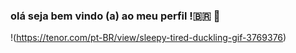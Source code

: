 ### olá seja bem vindo (a) ao meu perfil !🇧🇷 🌙
!(https://tenor.com/pt-BR/view/sleepy-tired-duckling-gif-3769376)
